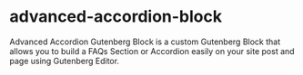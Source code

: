 # advanced-accordion-block
Advanced Accordion Gutenberg Block is a custom Gutenberg Block that allows you to build a FAQs Section or Accordion easily on your site post and page using Gutenberg Editor.
